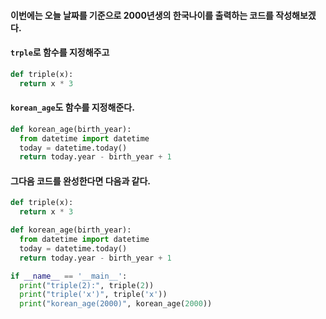 #### 이번에는 오늘 날짜를 기준으로 2000년생의 한국나이를 출력하는 코드를 작성해보겠다.
#### ```trple```로 함수를 지정해주고 
```py
def triple(x):
  return x * 3
```
#### ```korean_age```도 함수를 지정해준다.
```py
def korean_age(birth_year):
  from datetime import datetime
  today = datetime.today()
  return today.year - birth_year + 1
```
#### 그다음 코드를 완성한다면 다음과 같다.
```py
def triple(x):
  return x * 3

def korean_age(birth_year):
  from datetime import datetime
  today = datetime.today()
  return today.year - birth_year + 1

if __name__ == '__main__':
  print("triple(2):", triple(2))
  print("triple('x')", triple('x'))
  print("korean_age(2000)", korean_age(2000))
``` 
